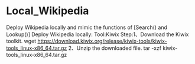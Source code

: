 # Local_Wikipedia
Deploy Wikipedia locally and mimic the functions of [Search() and Lookup()] 
  Deploy Wikipedia locally:
    Tool:Kiwix
    Step:1、Download the Kiwix toolkit.
          wget https://download.kiwix.org/release/kiwix-tools/kiwix-tools_linux-x86_64.tar.gz
         2、Unzip the downloaded file.
          tar -xzf kiwix-tools_linux-x86_64.tar.gz
